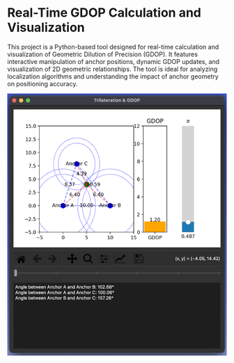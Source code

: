 # Real-Time GDOP Calculation and Visualization

This project is a Python-based tool designed for real-time calculation and visualization of Geometric Dilution of Precision (GDOP). It features interactive manipulation of anchor positions, dynamic GDOP updates, and visualization of 2D geometric relationships. The tool is ideal for analyzing localization algorithms and understanding the impact of anchor geometry on positioning accuracy.

![Screenshot](screenshot.png)